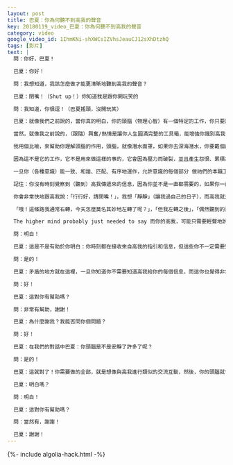 ```yaml
---
layout: post
title: 巴夏：你為何聽不到高我的聲音
key: 20180119_video_巴夏：你為何聽不到高我的聲音
category: video
google_video_id: 1IhmKNi-shXWCsIZVhsJeauCJ12sXhDtzhQ
tags: [影片]
text: |
  問：你好，巴夏！

  巴夏：你好！

  問：我想知道，我該怎麼做才能更清晰地聽到高我的聲音？

  巴夏：閉嘴！（Shut up！）你知道我是跟你開玩笑的

  問：我知道，你很逗！（巴夏搖頭，沒開玩笑）

  巴夏：就像我們之前說的，當你真的明白，你的頭腦（物理心智）有一個特定的工作，你只要讓它做這個工作，那它就會安靜下來，並讓你有更多的機會，識別出高我傳遞給你的信息，可能是通過你生活中的同步性事件，可能是通過你的想像，也可能是通過你的夢境，以及其他高我需要的方式，來幫助你明白你真正是誰，來向你反射你的真實本質

  當然，就像我之前說的，（跟隨）興奮/熱情是讓你人生圓滿完整的工具箱，能增強你識別高我信息的能力（在你需要的時候），你只需做你最高興奮/熱情的事，不斷地擴展你的意識，不斷地提高你的振頻

  我用個比喻，來幫助你理解頭腦的作用，頭腦，就像潛水面罩，如果你去深海潛水，你要戴個面罩，才能看清海底世界，頭腦也是這樣的，頭腦就是使你能專注於現實世界，體驗實相所需要的「面罩」，這是頭腦的工作，也是它唯一的工作，但你若要求一個面罩，不僅要告訴你「你要去哪裡」，「還得知道你所看見的一切」，「還要知道 每件事情到底是怎麼發生的」，「是什麼把你帶到這裡？」，「從這裡出發，你要去哪裡？」，「過去發生了什麼事？」，那潛水面罩就會受不了，而開裂了

  因為這不是它的工作，它不是用來做這樣的事的，它會因為壓力而破裂，並且產生怨恨、累積怨恨，而漸漸變成負面小我，因為你頭腦認為，它得做每件事，它得控制每件事，最後，就會出現你們所說的「失控」局面，但當你能夠放輕鬆，並且說：「不！不！不！」，「你唯一的工作 就是體驗我們現在所體驗的」，「就是要開心」，「吸納它」，「並把相關信息傳遞給靈魂、超靈/高我⋯等等等」，「你只需要放輕鬆，做好本職工作」，「讓高我做他的工作」，「和祂一起做工」

  一旦你（各種意識）能一致、和諧、匹配、有序地運作，允許意識的每個部分 做祂們的本職工作，那祂們之間的交流，就會變得更加順暢，漸漸地，你在需要聽到高我的時候，你就會聽到

  記住：你沒有時刻覺察到（聽到）高我傳遞來的信息，因為你並不是一直都需要的，如果你一直都覺察到（聽到）高我給你的指引，那你就不可能過個不被打斷的日子（你的生活會一直被打斷）

  你會非常快地跟高我說：「行行好，請閉嘴！」，我想「靜靜」（讓我過自己的日子），而高我就是這麼做的，它會悄無聲息地行動，它會利用你面前的事物，給你同步性（答案）

  「哦！這條路我通常右轉，今天怎麼莫名其妙地左轉了呢？」，「但我左轉之後」，「偶然聽到的這個對話，給了我迫切需要的信息」，「這到底是怎麼一回事？」（怎麼自動發生的？）

  The higher mind probably just needed to say 而你的高我，可能只需要輕聲地說：「左轉」，這是祂需要做的全部，你瞬間左轉的衝動，那一刻，你無意識的一個轉身，可能就是來自高我的一個強大的信息，但你不一定要知道這個，你只需要利用你所聽到的這個信息，這個暗示（建議），你明白嗎？

  問：明白！

  巴夏：這是不是有助於你明白：你時刻都在接收來自高我的指引和信息，但這些你不一定需要知道？

  問：是的！

  巴夏：矛盾的地方就在這裡，一旦你知道你不需要知道高我給你的每個信息，而這你也覺得非常好！那你可能就會漸漸敞開，變得更加覺察到來自高我的信息，學會利用這個「矛盾」，好不好？

  問：好！

  巴夏：這對你有幫助嗎？

  問：非常有幫助，謝謝！

  巴夏：為什麼謝我？我能否問你個問題？

  問：好！

  巴夏：在我們的對話中巴夏：你頭腦是不是安靜了許多了呢？

  問：是的！

  巴夏：這就對了！你需要做的全部，就是想像與高我進行類似的交流互動，然後，你的頭腦就會安靜下來，除非你有些問題還沒處理，這些問題會不斷敲你的門，來吸引你的注意，如果「問題」來到門口，那就跟它說：「謝謝！我注意到了，我這就去處理！」這樣，你做事情 就會越做越順暢

  巴夏：明白嗎？

  問：明白！

  巴夏：這對你有幫助嗎？

  問：當然有，謝謝！

  巴夏：謝謝！
---
```


{%- include algolia-hack.html -%}
